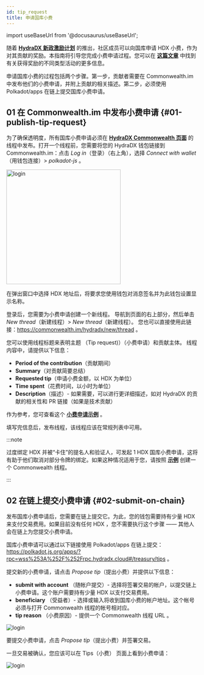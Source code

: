 ```yaml
---
id: tip_request
title: 申请国库小费
---
```


import useBaseUrl from '@docusaurus/useBaseUrl';

随着 **[HydraDX 新政激励计划](#link-to-new-deal)** 的推出，社区成员可以向国库申请 HDX 小费，作为对其贡献的奖励。本指南将引导您完成小费申请过程。您可以在 **[这篇文章](/new_deal)** 中找到有关获得奖励的不同类型活动的更多信息。 

申请国库小费的过程包括两个步骤。第一步，贡献者需要在 Commonwealth.im 中发布他们的小费申请，并附上贡献的相关描述。第二步，必须使用 Polkadot/apps 在链上提交国库小费申请。

## 01 在 Commonwealth.im 中发布小费申请 {#01-publish-tip-request}

为了确保透明度，所有国库小费申请必须在 **[HydraDX Commonwealth 页面](https://commonwealth.im/hydradx)** 的线程中发布。打开一个线程前，您需要将您的 HydraDX 钱包链接到 Commonwealth.im：点击 *Log in*（登录）（右上角），选择 *Connect with wallet*（用钱包连接）> *polkadot-js* 。

<div style={{textAlign: 'center'}}>
  <img alt="login" src={useBaseUrl('/tip-request/login.jpg')} width="300px" />
</div>

在弹出窗口中选择 HDX 地址后，将要求您使用钱包对消息签名并为此钱包设置显示名称。 

登录后，您需要为小费申请创建一个新线程。 导航到页面的右上部分，然后单击 *New thread*（新建线程）> *New thread*（新建线程）。 您也可以直接使用此链接：https://commonwealth.im/hydradx/new/thread 。

您可以使用线程标题来表明主题 （Tip request)）（小费申请）和贡献主体。 线程内容中，请提供以下信息：

* **Period of the contribution**（贡献期间）
* **Summary**（对贡献简要总结）
* **Requested tip**（申请小费金额，以 HDX 为单位）
* **Time spent**（花费时间，以小时为单位）
* **Description**（描述）- 如果需要，可以进行更详细描述，如对 HydraDX 的贡献的相关性和 PR 链接（如果是技术贡献）

作为参考，您可查看这个 **[小费申请示例](https://commonwealth.im/hydradx/proposal/discussion/1165-tip-request-add-documentation-for-staking)** 。

填写完信息后，发布线程，该线程应该在常规列表中可用。

:::note

过度绑定 HDX 并被“卡住”的提名人和验证人，可发起 1 HDX 国库小费申请，这将有助于他们取消对部分令牌的绑定。如果这种情况适用于您，请按照 **[示例](https://commonwealth.im/hydradx/proposal/discussion/1166-tip-request-overbonded-staker)** 创建一个 Commonwealth 线程。

:::

## 02 在链上提交小费申请 {#02-submit-on-chain}

发布国库小费申请后，您需要在链上提交它。为此，您的钱包需要持有少量 HDX 来支付交易费用。如果目前没有任何 HDX ，您不需要执行这个步骤 —— 其他人会在链上为您提交小费申请。

国库小费申请可以通过以下链接使用 Polkadot/apps 在链上提交：https://polkadot.js.org/apps/?rpc=wss%253A%252F%252Frpc.hydradx.cloud#/treasury/tips 。

提交新的小费申请，请点击 *Propose tip*（提出小费）并提供以下信息：

* **submit with account** （随帐户提交）- 选择将签署交易的帐户，以提交链上小费申请。这个账户需要持有少量 HDX 以支付交易费用。
* **beneficiary** （受益者）- 选择或输入将收到国库小费的帐户地址。这个帐号必须与打开 Commonwealth 线程的帐号相对应。
* **tip reason** （小费原因）- 提供一个 Commonwealth 线程 URL 。

<div style={{textAlign: 'center'}}>
  <img alt="login" src={useBaseUrl('/tip-request/submit-on-chain.jpg')} />
</div>

要提交小费申请，点击 *Propose tip*（提出小费）并签署交易。

一旦交易被确认，您应该可以在 Tips（小费） 页面上看到小费申请：

<div style={{textAlign: 'center'}}>
  <img alt="login" src={useBaseUrl('/tip-request/tip-requests.jpg')} />
</div>
